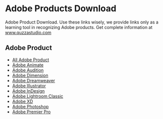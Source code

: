 # Adobe Products Download
Adobe Product Download. Use these links wisely, we provide links only as a learning tool in recognizing Adobe products.
Get complete information at www.quzzastudio.com

## Adobe Product 
* [All Adobe Product](./README.md)
* [Adobe Animate](./Adobe-XD/README.md)
* [Adobe Audition](./Adobe-XD/README.md)
* [Adobe Dimension](./Adobe-XD/README.md)
* [Adobe Dreamweaver](./Adobe-XD/README.md)
* [Adobe Illustrator](./Adobe-XD/README.md)
* [Adobe InDesign](./Adobe-InDesign/README.md)
* [Adobe Lightroom Classic](./Adobe-XD/README.md)
* [Adobe XD](./Adobe-XD/README.md)
* [Adobe Photoshop](./Adobe-XD/README.md)
* [Adobe Premier Pro](./Adobe-XD/README.md)


